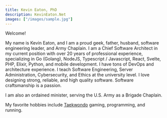 ```yaml
---
title: Kevin Eaton, PhD
description: KevinEaton.Net
images: ["/images/sample.jpg"]
---
```


Welcome!

My name is Kevin Eaton, and I am a proud geek, father, husband, software engineering leader, and Army Chaplain. I am a Chief Software Architect in my current position with over 20 years of professional experience, specializing in Go (Golang), NodeJS, Typescript / Javascript, React, Svelte, PHP, Elixir, Python, and mobile development. I have tons of DevOps and architecture experience. I teach Software Engineering, Server Administration, Cybersecurity, and Ethics at the university level. I love designing strong, reliable, and high quality software. Software craftsmanship is a passion.

I am also an ordained minister, serving the U.S. Army as a Brigade Chaplain.

My favorite hobbies include [Taekwondo](https://www.kiantkd.com) gaming, programming, and running.
